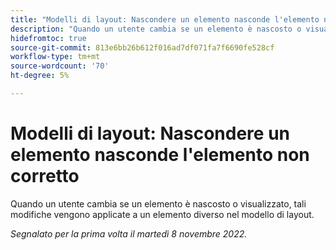 ```yaml
---
title: "Modelli di layout: Nascondere un elemento nasconde l'elemento non corretto"
description: "Quando un utente cambia se un elemento è nascosto o visualizzato, tali modifiche si riflettono su un elemento diverso nel modello di layout."
hidefromtoc: true
source-git-commit: 813e6bb26b612f016ad7df071fa7f6690fe528cf
workflow-type: tm+mt
source-wordcount: '70'
ht-degree: 5%

---
```



# Modelli di layout: Nascondere un elemento nasconde l&#39;elemento non corretto

Quando un utente cambia se un elemento è nascosto o visualizzato, tali modifiche vengono applicate a un elemento diverso nel modello di layout.

_Segnalato per la prima volta il martedì 8 novembre 2022._


